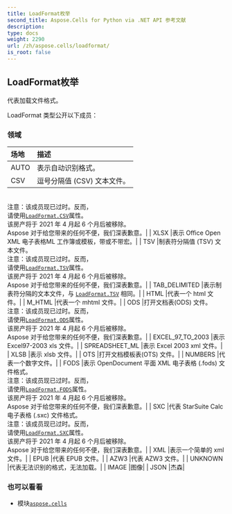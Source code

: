 ```yaml
---
title: LoadFormat枚举
second_title: Aspose.Cells for Python via .NET API 参考文献
description:
type: docs
weight: 2290
url: /zh/aspose.cells/loadformat/
is_root: false
---
```

## LoadFormat枚举
代表加载文件格式。



LoadFormat 类型公开以下成员：

### 领域
|场地|描述|
| :- | :- |
| AUTO |表示自动识别格式。|
| CSV |逗号分隔值 (CSV) 文本文件。<br/>注意：该成员现已过时。反而，<br/>请使用[`LoadFormat.CSV`](/cells/python-net/zh/aspose.cells/loadformat#CSV)属性。<br/>该房产将于 2021 年 4 月起 6 个月后被移除。<br/> Aspose 对于给您带来的任何不便，我们深表歉意。|
| XLSX |表示 Office Open XML 电子表格ML 工作簿或模板，带或不带宏。|
| TSV |制表符分隔值 (TSV) 文本文件。<br/>注意：该成员现已过时。反而，<br/>请使用[`LoadFormat.TSV`](/cells/python-net/zh/aspose.cells/loadformat#TSV)属性。<br/>该房产将于 2021 年 4 月起 6 个月后被移除。<br/> Aspose 对于给您带来的任何不便，我们深表歉意。|
| TAB_DELIMITED |表示制表符分隔的文本文件，与 [`LoadFormat.TSV`](/cells/python-net/zh/aspose.cells/loadformat#TSV) 相同。|
| HTML |代表一个 html 文件。|
| M_HTML |代表一个 mhtml 文件。|
| ODS |打开文档表(ODS) 文件。<br/>注意：该成员现已过时。反而，<br/>请使用[`LoadFormat.ODS`](/cells/python-net/zh/aspose.cells/loadformat#ODS)属性。<br/>该房产将于 2021 年 4 月起 6 个月后被移除。<br/> Aspose 对于给您带来的任何不便，我们深表歉意。|
| EXCEL_97_TO_2003 |表示 Excel97-2003 xls 文件。|
| SPREADSHEET_ML |表示 Excel 2003 xml 文件。|
| XLSB |表示 xlsb 文件。|
| OTS |打开文档模板表(OTS) 文件。|
| NUMBERS |代表一个数字文件。|
| FODS |表示 OpenDocument 平面 XML 电子表格 (.fods) 文件格式。<br/>注意：该成员现已过时。反而，<br/>请使用[`LoadFormat.FODS`](/cells/python-net/zh/aspose.cells/loadformat#FODS)属性。<br/>该房产将于 2021 年 4 月起 6 个月后被移除。<br/> Aspose 对于给您带来的任何不便，我们深表歉意。|
| SXC |代表 StarSuite Calc 电子表格 (.sxc) 文件格式。<br/>注意：该成员现已过时。反而，<br/>请使用[`LoadFormat.SXC`](/cells/python-net/zh/aspose.cells/loadformat#SXC)属性。<br/>该房产将于 2021 年 4 月起 6 个月后被移除。<br/> Aspose 对于给您带来的任何不便，我们深表歉意。|
| XML |表示一个简单的 xml 文件。|
| EPUB |代表 EPUB 文件。|
| AZW3 |代表 AZW3 文件。|
| UNKNOWN |代表无法识别的格式，无法加载。|
| IMAGE |图像|
| JSON |杰森|



### 也可以看看
* 模块[`aspose.cells`](..)
